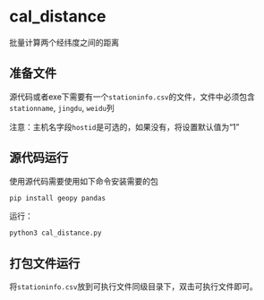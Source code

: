 # cal_distance
批量计算两个经纬度之间的距离

## 准备文件
源代码或者exe下需要有一个`stationinfo.csv`的文件，文件中必须包含`stationname`, `jingdu`, `weidu`列

注意：主机名字段`hostid`是可选的，如果没有，将设置默认值为“1”

## 源代码运行
使用源代码需要使用如下命令安装需要的包

```bash
pip install geopy pandas
```

运行：

```bash
python3 cal_distance.py
```

## 打包文件运行

将`stationinfo.csv`放到可执行文件同级目录下，双击可执行文件即可。